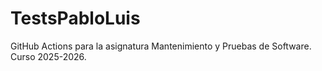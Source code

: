 # TestsPabloLuis
GitHub Actions para la asignatura Mantenimiento y Pruebas de Software. Curso 2025-2026.
